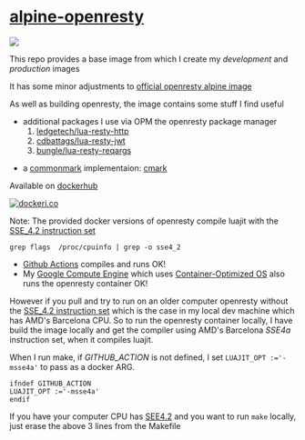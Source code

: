 # [alpine-openresty](https://github.com/grantmacken/alpine-openresty)

[![](https://github.com/grantmacken/alpine-xqerl/workflows/CI/badge.svg)](https://github.com/grantmacken/alpine-openresty/actions)

This repo provides a base image from which I create my *development* and *production* images

It has some minor adjustments to [official openresty alpine image](https://github.com/openresty/docker-openresty/blob/master/alpine/Dockerfile)

As well as building openresty, the image contains some stuff I find useful 
 - additional packages I use via OPM the openresty package manager 
    1. [ledgetech/lua-resty-http](https://github.com/ledgetech/lua-resty-http)
    2. [cdbattags/lua-resty-jwt](https://github.com/cdbattags/lua-resty-jwt)
    3. [bungle/lua-resty-reqargs](https://github.com/bungle/lua-resty-reqargs)
<!--  - Nginx::Test the openresty data driven test framework. -->
 - a [commonmark](https://github.com/commonmark/CommonMark) implementaion: [cmark](https://github.com/commonmark/cmark)

Available on [dockerhub](https://hub.docker.com/r/grantmacken/alpine-openresty)

[![dockeri.co](https://dockeri.co/image/grantmacken/alpine-openresty)](https://hub.docker.com/r/grantmacken/alpine-openresty)

Note: The provided docker versions of openresty compile luajit with the [SSE_4.2 instruction set](https://en.wikipedia.org/wiki/SSE4)

```
grep flags  /proc/cpuinfo | grep -o sse4_2
```

 - [Github Actions](https://github.com/grantmacken/alpine-openresty/actions) compiles and runs OK! 
 - My [Google Compute Engine](https://cloud.google.com/compute) which uses [Container-Optimized OS](https://cloud.google.com/container-optimized-os) also runs the openresty container OK!

 However if you pull and try to run on an older computer openresty without the [SSE_4.2 instruction set](https://en.wikipedia.org/wiki/SSE4) which is the case in my local dev machine which has AMD's Barcelona CPU.  So to run the openresty container locally, I have build the image locally and get the compiler using AMD's Barcelona *SSE4a* instruction set, when it compiles luajit. 

When I run make, if *GITHUB_ACTION* is not defined, I set `LUAJIT_OPT :='-msse4a'` to pass as a docker ARG.

```
ifndef GITHUB_ACTION
LUAJIT_OPT :='-msse4a'
endif
```

If you have your computer CPU has [SEE4.2](https://en.wikipedia.org/wiki/SSE4) 
and you want to run `make` locally, just erase the above 3 lines from the Makefile 







